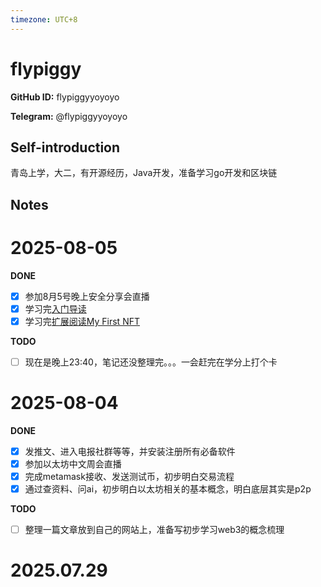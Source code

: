 ```yaml
---
timezone: UTC+8
---
```


# flypiggy

**GitHub ID:** flypiggyyoyoyo

**Telegram:** @flypiggyyoyoyo

## Self-introduction

青岛上学，大二，有开源经历，Java开发，准备学习go开发和区块链

## Notes

<!-- Content_START -->
# 2025-08-05

**DONE**
- [x] 参加8月5号晚上安全分享会直播
- [x] 学习完[入门导读]( https://web3intern.xyz/zh/blockchain-basic/)
- [x] 学习完[扩展阅读My First NFT](https://nft.myfirst.io/)

**TODO**
- [ ] 现在是晚上23:40，笔记还没整理完。。。一会赶完在学分上打个卡

# 2025-08-04

**DONE**
- [x] 发推文、进入电报社群等等，并安装注册所有必备软件
- [x] 参加以太坊中文周会直播
- [x] 完成metamask接收、发送测试币，初步明白交易流程
- [x] 通过查资料、问ai，初步明白以太坊相关的基本概念，明白底层其实是p2p

**TODO**
- [ ] 整理一篇文章放到自己的网站上，准备写初步学习web3的概念梳理


# 2025.07.29


<!-- Content_END -->
